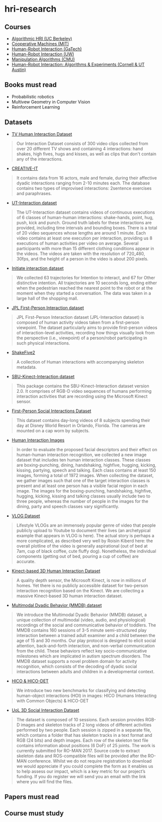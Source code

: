 # hri-research

## Courses
* [Algorithmic HRI (UC Berkeley)](http://people.eecs.berkeley.edu/~anca/AHRI.html)
* [Cooperative Machines (MIT)](http://ocw.mit.edu/courses/media-arts-and-sciences/mas-965-special-topics-in-media-technology-cooperative-machines-fall-2003/lecture-notes/)
* [Human-Robot Interaction (GaTech)](https://www.cc.gatech.edu/~athomaz/classes/CS8803-HRI/Home.html)
* [Human-Robot Interaction (UW)](https://sites.google.com/site/cse599k1/calendar)
* [Manipulation Algorithms (CMU)](https://personalrobotics.ri.cmu.edu/courses/16843/)
* [Human-Robot Interaction: Algorithms & Experiments (Cornell & UT Austin)](http://hriclass.com/schedule/)



## Books must read
* Probabilistic robotics
* Multivew Geometry in Computer Vision
* Reinforcement Learning

## Datasets

* [TV Human Interaction Dataset](http://www.robots.ox.ac.uk/~alonso/tv_human_interactions.html)
> Our Interaction Dataset consists of 300 video clips collected from over 20 different TV shows and containing 4 interactions: hand shakes, high fives, hugs and kisses, as well as clips that don't contain any of the interactions. 

* [CREATIVE-IT](http://sail.usc.edu/CreativeIT/ImprovRelease.htm)
> It contains data from 16 actors, male and female, during their affective dyadic interactions ranging from 2-10 minutes each. The database contains two types of improvised interactions: 2sentence exercises and paraphrases. 

* [ UT-Interaction dataset](http://cvrc.ece.utexas.edu/SDHA2010/Human_Interaction.html#Data)
> The UT-Interaction dataset contains videos of continuous executions of 6 classes of human-human interactions: shake-hands, point, hug, push, kick and punch. Ground truth labels for these interactions are provided, including time intervals and bounding boxes. There is a total of 20 video sequences whose lengths are around 1 minute. Each video contains at least one execution per interaction, providing us 8 executions of human activities per video on average. Several participants with more than 15 different clothing conditions appear in the videos. The videos are taken with the resolution of 720_480, 30fps, and the height of a person in the video is about 200 pixels.

* [Initiate interaction dataset](http://www.irc.atr.jp/sets/approach_robot/)
> We collected 63 trajectories for Intention to interact, and 67 for Other distinctive intention. All trajectories are 10 seconds long, ending either when the pedestrian reached the nearest point to the robot or at the moment when they started a conversation. The data was taken in a large hall of the shopping mall.

* [JPL First-Person Interaction dataset](http://michaelryoo.com/jpl-interaction.html)
> JPL First-Person Interaction dataset (JPL-Interaction dataset) is composed of human activity videos taken from a first-person viewpoint. The dataset particularly aims to provide first-person videos of interaction-level activities, recording how things visually look from the perspective (i.e., viewpoint) of a person/robot participating in such physical interactions. 

* [ShakeFive2](https://www.projects.science.uu.nl/shakefive/)
> A collection of Human interactions with accompanying skeleton metadata.

* [SBU-Kinect-Interaction dataset](http://vision.cs.stonybrook.edu/~kiwon/Datasets/SBU_Kinect_Interactions/README.txt)
> This package contains the SBU-Kinect-Interaction dataset version 2.0. It comprises of RGB-D video sequences of humans performing interaction activities that are recording using the Microsoft Kinect sensor.

* [First-Person Social Interactions Dataset](http://ai.stanford.edu/~alireza/Disney/)
> This dataset contains day-long videos of 8 subjects spending their day at Disney World Resort in Orlando, Florida. The cameras are mounted on a cap worn by subjects.

* [Human Interaction Images](https://vision.cs.hacettepe.edu.tr/interaction_images/)
> In order to evaluate the proposed facial descriptors and their effect on human-human interaction recognition, we collected a new image dataset that includes ten human interaction classes. These classes are boxing-punching, dining, handshaking, highfive, hugging, kicking, kissing, partying, speech and talking. Each class contains at least 150 images, forming a total of 1972 images. When collecting the dataset, we gather images such that one of the target interaction classes is present and at least one person has a visible facial region in each image. The images for the boxing-punching, handshaking, highfive, hugging, kicking, kissing and talking classes usually include two to three people, whereas the number of people in the images for the dining, party and speech classes vary significantly.

* [VLOG Dataset](http://people.eecs.berkeley.edu/~dfouhey/2017/VLOG/)
> Lifestyle VLOGs are an immensely popular genre of video that people publicly upload to Youtube to document their lives (an archetypical example that appears in VLOG is here). The actual story is perhaps a more complicated, as described very well by Roisin Kiberd here: the overall plotline of the video is generally aspirational (out of bed at 7am, cup of black coffee, cute fluffy dog). Nonetheless, the individual components (getting out of bed, pouring a cup of coffee) are accurate.

* [Kinect-based 3D Human Interaction Dataset](http://www.lmars.whu.edu.cn/prof_web/zhuxinyan/DataSetPublish/dataset.html)
> A quality depth sensor, the Microsoft Kinect, is now in millions of homes. Yet there is no publicly accessible dataset for two-person interaction recognition based on the Kinect. We are collecting a massive Kinect-based 3D human interaction dataset.

* [Multimodal Dyadic Behavior (MMDB) dataset](http://www.cbi.gatech.edu/mmdb/)
> We introduce the Multimodal Dyadic Behavior (MMDB) dataset, a unique collection of multimodal (video, audio, and physiological) recordings of the social and communicative behavior of toddlers. The MMDB contains 160 sessions of 3-5 minute semi-structured play interaction between a trained adult examiner and a child between the age of 15 and 30 months. Our play protocol is designed to elicit social attention, back-and-forth interaction, and non-verbal communication from the child. These behaviors reflect key socio-communicative milestones which are implicated in autism spectrum disorders. The MMDB dataset supports a novel problem domain for activity recognition, which consists of the decoding of dyadic social interactions between adults and children in a developmental context.

* [HICO & HICO-DET](http://www-personal.umich.edu/~ywchao/hico/)
> We introduce two new benchmarks for classifying and detecting human-object interactions (HOI) in images: HICO (Humans Interacting with Common Objects) & HICO-DET

* [UoL 3D Social Interaction Dataset](https://lcas.lincoln.ac.uk/wp/research/data-sets-software/uol-3d-social-interaction-dataset/)
> The dataset is composed of 10 sessions. Each session provides RGB-D images and skeleton tracks of 2 long videos of different activities performed by two people. Each session is zipped in a separate file, which contains a folder that has skeleton tracks in a text format and RGB (24 bits) and depth images. Each row of the skeleton text file contains information about positions (6 DoF) of 25 joints. The work is currently submitted for RO-MAN 2017. Source code to extract skeleton data and ROS-compatible files will be provided after the RO-MAN conference. Whilst we do not require registration to download we would appreciate if you could complete the form as it enables us to help assess our impact, which is a key metric for our project’s funding. If you do register we will send you an email with the link where you will find the files.



## Papers must read


## Course must study


